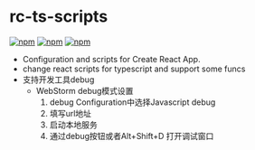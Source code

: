 # rc-ts-scripts
[![npm](https://img.shields.io/npm/v/rc-ts-scripts.svg?style=flat-square)](https://www.npmjs.com/package/rc-ts-scripts)
[![npm](https://img.shields.io/npm/l/rc-ts-scripts.svg?style=flat-square)](https://www.npmjs.com/package/rc-ts-scripts)
[![npm](https://img.shields.io/npm/dm/rc-ts-scripts.svg?style=flat-square)](https://www.npmjs.com/package/rc-ts-scripts)

* Configuration and scripts for Create React App.
* change react scripts for typescript and support some funcs
* 支持开发工具debug
    - WebStorm debug模式设置
        1. debug Configuration中选择Javascript debug
        2. 填写url地址
        3. 启动本地服务
        4. 通过debug按钮或者Alt+Shift+D 打开调试窗口